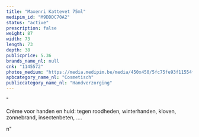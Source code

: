```yaml
---
title: "Maxenri Kattevet 75ml"
medipim_id: "M9DDDC70A2"
status: "active"
prescription: false
weight: 87
width: 73
length: 73
depth: 38
publicprice: 5.36
brands_name_nl: null
cnk: "1145572"
photos_medium: "https://media.medipim.be/media/450x450/5fc75fe93f11554f072ad775f32d76b42cd0e719.jpg"
apbcategory_name_nl: "Cosmetisch"
publiccategory_name_nl: "Handverzorging"
---
```

"<p>Crème voor handen en huid: tegen roodheden, winterhanden, kloven, zonnebrand, insectenbeten, ....</p>n"
